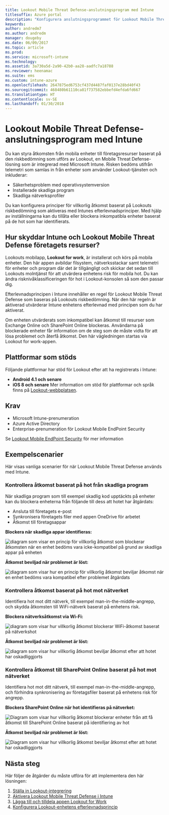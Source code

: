 ```yaml
---
title: Lookout Mobile Threat Defense-anslutningsprogram med Intune
titlesuffix: Azure portal
description: "Konfigurera anslutningsprogrammet för Lookout Mobile Threat Defense med Intune."
keywords: 
author: andredm7
ms.author: andredm
manager: dougeby
ms.date: 06/09/2017
ms.topic: article
ms.prod: 
ms.service: microsoft-intune
ms.technology: 
ms.assetid: 3a730a5d-2a90-42b0-aa28-aadfc7a18788
ms.reviewer: heenamac
ms.suite: ems
ms.custom: intune-azure
ms.openlocfilehash: 2647875ed6753cf437d4487faf0137e28bd40f43
ms.sourcegitcommit: 468480b61110ca81f737582ebbefd4efda6fd667
ms.translationtype: HT
ms.contentlocale: sv-SE
ms.lasthandoff: 01/30/2018
---
```

# <a name="lookout-mobile-threat-defense-connector-with-intune"></a>Lookout Mobile Threat Defense-anslutningsprogram med Intune

Du kan styra åtkomsten från mobila enheter till företagsresurser baserat på den riskbedömning som utförs av Lookout, en Mobile Threat Defense-lösning som är integrerad med Microsoft Intune. Risken bedöms utifrån telemetri som samlas in från enheter som använder Lookout-tjänsten och inkluderar:
- Säkerhetsproblem med operativsystemversion
- Installerade skadliga program
- Skadliga nätverksprofiler

Du kan konfigurera principer för villkorlig åtkomst baserat på Lookouts riskbedömning som aktiveras med Intunes efterlevnadsprinciper. Med hjälp av inställningarna kan du tillåta eller blockera inkompatibla enheter baserat på de hot som har identifierats.

## <a name="how-do-intune-and-lookout-mobile-threat-defense-help-protect-company-resources"></a>Hur skyddar Intune och Lookout Mobile Threat Defense företagets resurser?
Lookouts mobilapp, **Lookout for work**, är installerat och körs på mobila enheter. Den här appen avbildar filsystem, nätverksstackar samt telemetri för enheter och program där det är tillgängligt och skickar det sedan till Lookouts molntjänst för att utvärdera enhetens risk för mobila hot. Du kan ändra risknivåklassificeringen för hot i Lookout-konsolen så som den passar dig.  

Efterlevnadsprincipen i Intune innehåller en regel för Lookout Mobile Threat Defense som baseras på Lookouts riskbedömning. När den här regeln är aktiverad utvärderar Intune enhetens efterlevnad med principen som du har aktiverat.

Om enheten utvärderats som inkompatibel kan åtkomst till resurser som Exchange Online och SharePoint Online blockeras. Användarna på blockerade enheter får information om de steg som de måste vidta för att lösa problemet och återfå åtkomst. Den här vägledningen startas via Lookout for work-appen.

## <a name="supported-platforms"></a>Plattformar som stöds
Följande plattformar har stöd för Lookout efter att ha registrerats i Intune:
* **Android 4.1 och senare**
* **iOS 8 och senare** Mer information om stöd för plattformar och språk finns på [Lookout-webbplatsen](https://personal.support.lookout.com/hc/articles/114094140253).

## <a name="prerequisites"></a>Krav
* Microsoft Intune-prenumeration
* Azure Active Directory
* Enterprise-prenumeration för Lookout Mobile EndPoint Security  

Se [Lookout Mobile EndPoint Security](https://www.lookout.com/products/mobile-endpoint-security) för mer information

## <a name="sample-scenarios"></a>Exempelscenarier

Här visas vanliga scenarier för när Lookout Mobile Threat Defense används med Intune.

### <a name="control-access-based-on-threats-from-malicious-apps"></a>Kontrollera åtkomst baserat på hot från skadliga program
När skadliga program som till exempel skadlig kod upptäckts på enheter kan du blockera enheterna från följande till dess att hotet har åtgärdats:
* Ansluta till företagets e-post
* Synkronisera företagets filer med appen OneDrive för arbetet
* Åtkomst till företagsappar

**Blockera när skadliga appar identifieras:**

![diagram som visar en princip för villkorlig åtkomst som blockerar åtkomsten när en enhet bedöms vara icke-kompatibel på grund av skadliga appar på enheten](./media/malicious-apps-blocked.png)

**Åtkomst beviljad när problemet är löst:**

![diagram som visar hur en princip för villkorlig åtkomst beviljar åtkomst när en enhet bedöms vara kompatibel efter problemet åtgärdats](./media/malicious-apps-unblocked.png)

### <a name="control-access-based-on-threat-to-network"></a>Kontrollera åtkomst baserat på hot mot nätverket
Identifiera hot mot ditt nätverk, till exempel man-in-the-middle-angrepp, och skydda åtkomsten till WiFi-nätverk baserat på enhetens risk.

**Blockera nätverksåtkomst via Wi-Fi:**

![diagram som visar hur villkorlig åtkomst blockerar WiFi-åtkomst baserat på nätverkshot](./media/network-wifi-blocked.png)

**Åtkomst beviljad när problemet är löst:**

![diagram som visar hur villkorlig åtkomst beviljar åtkomst efter att hotet har oskadliggjorts](./media/network-wifi-unblocked.png)
### <a name="control-access-to-sharepoint-online-based-on-threat-to-network"></a>Kontrollera åtkomst till SharePoint Online baserat på hot mot nätverket

Identifiera hot mot ditt nätverk, till exempel man-in-the-middle-angrepp, och förhindra synkronisering av företagsfiler baserat på enhetens risk för angrepp.

**Blockera SharePoint Online när hot identifieras på nätverket:**

![Diagram som visar hur villkorlig åtkomst blockerar enheter från att få åtkomst till SharePoint Online baserat på identifiering av hot](./media/network-spo-blocked.png)


**Åtkomst beviljad när problemet är löst:**

![Diagram som visar hur villkorlig åtkomst beviljar åtkomst efter att hotet har oskadliggjorts](./media/network-spo-unblocked.png)

## <a name="next-steps"></a>Nästa steg
Här följer de åtgärder du måste utföra för att implementera den här lösningen:
1.  [Ställa in Lookout-integrering](lookout-mtd-connector-integration.md)
2.  [Aktivera Lookout Mobile Threat Defense i Intune](mtd-connector-enable.md)
3.  [Lägga till och tilldela appen Lookout for Work](mtd-apps-ios-app-configuration-policy-add-assign.md)
4.  [Konfigurera Lookout-enhetens efterlevnadsprincip](mtd-device-compliance-policy-create.md)
